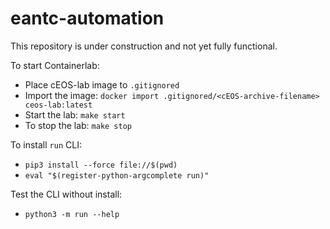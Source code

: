 # eantc-automation

This repository is under construction and not yet fully functional.

To start Containerlab:

- Place cEOS-lab image to `.gitignored`
- Import the image: `docker import .gitignored/<cEOS-archive-filename> ceos-lab:latest`
- Start the lab: `make start`
- To stop the lab: `make stop`

To install `run` CLI:

- `pip3 install --force file://$(pwd)`
- `eval "$(register-python-argcomplete run)"`

Test the CLI without install:

- `python3 -m run --help`
